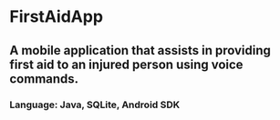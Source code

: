 # **FirstAidApp**
## A mobile application that assists in providing first aid to an injured person using voice commands.
### Language: Java, SQLite, Android SDK

&nbsp;

